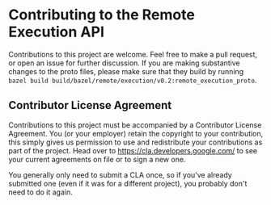 # Contributing to the Remote Execution API

Contributions to this project are welcome. Feel free to make a pull request, or
open an issue for further discussion. If you are making substantive changes to
the proto files, please make sure that they build by running `bazel build
build/bazel/remote/execution/v0.2:remote_execution_proto`.

## Contributor License Agreement

Contributions to this project must be accompanied by a Contributor License
Agreement. You (or your employer) retain the copyright to your contribution,
this simply gives us permission to use and redistribute your contributions as
part of the project. Head over to <https://cla.developers.google.com/> to see
your current agreements on file or to sign a new one.

You generally only need to submit a CLA once, so if you've already submitted one
(even if it was for a different project), you probably don't need to do it
again.
